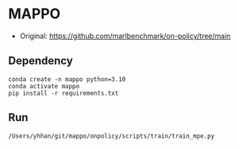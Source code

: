 # MAPPO
- Original: https://github.com/marlbenchmark/on-policy/tree/main

## Dependency
``` 
conda create -n mappo python=3.10
conda activate mappo
pip install -r requirements.txt
```

## Run
```
/Users/yhhan/git/mappo/onpolicy/scripts/train/train_mpe.py
```
